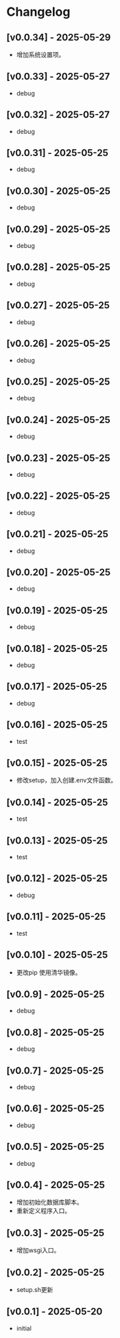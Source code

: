 # Changelog

## [v0.0.34] - 2025-05-29

- 增加系统设置项。



## [v0.0.33] - 2025-05-27

- debug



## [v0.0.32] - 2025-05-27

- debug



## [v0.0.31] - 2025-05-25

- debug



## [v0.0.30] - 2025-05-25

- debug



## [v0.0.29] - 2025-05-25

- debug



## [v0.0.28] - 2025-05-25

- debug



## [v0.0.27] - 2025-05-25

- debug



## [v0.0.26] - 2025-05-25

- debug



## [v0.0.25] - 2025-05-25

- debug



## [v0.0.24] - 2025-05-25

- debug



## [v0.0.23] - 2025-05-25

- debug



## [v0.0.22] - 2025-05-25

- debug



## [v0.0.21] - 2025-05-25

- debug



## [v0.0.20] - 2025-05-25

- debug



## [v0.0.19] - 2025-05-25

- debug



## [v0.0.18] - 2025-05-25

- debug



## [v0.0.17] - 2025-05-25

- debug



## [v0.0.16] - 2025-05-25

- test



## [v0.0.15] - 2025-05-25

- 修改setup，加入创建.env文件函数。



## [v0.0.14] - 2025-05-25

- test



## [v0.0.13] - 2025-05-25

- test



## [v0.0.12] - 2025-05-25

- debug



## [v0.0.11] - 2025-05-25

- test



## [v0.0.10] - 2025-05-25

- 更改pip 使用清华镜像。



## [v0.0.9] - 2025-05-25

- debug



## [v0.0.8] - 2025-05-25

- debug



## [v0.0.7] - 2025-05-25

- debug



## [v0.0.6] - 2025-05-25

- debug



## [v0.0.5] - 2025-05-25

- debug



## [v0.0.4] - 2025-05-25

- 增加初始化数据库脚本。
- 重新定义程序入口。



## [v0.0.3] - 2025-05-25

- 增加wsgi入口。



## [v0.0.2] - 2025-05-25

- setup.sh更新



## [v0.0.1] - 2025-05-20

- initial






















